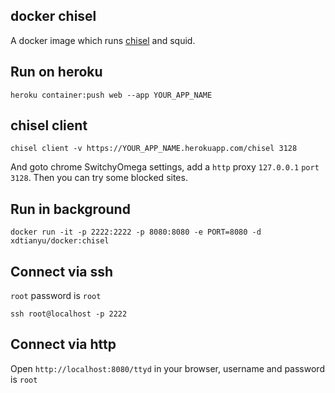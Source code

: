 ## docker chisel

A docker image which runs [chisel](https://github.com/jpillora/chisel) and squid.

## Run on heroku

```shell
heroku container:push web --app YOUR_APP_NAME
```

## chisel client

```shell
chisel client -v https://YOUR_APP_NAME.herokuapp.com/chisel 3128
```

And goto chrome SwitchyOmega settings, add a `http` proxy `127.0.0.1` `port` `3128`. Then you can try some blocked sites.



## Run in background

```shell
docker run -it -p 2222:2222 -p 8080:8080 -e PORT=8080 -d xdtianyu/docker:chisel
```

## Connect via ssh

`root` password is `root`

```shell
ssh root@localhost -p 2222
```

## Connect via http

Open `http://localhost:8080/ttyd` in your browser, username and password is `root`
